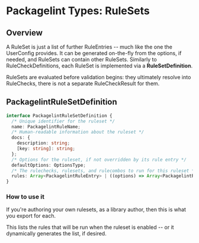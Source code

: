 # Packagelint Types: RuleSets

## Overview

A RuleSet is just a list of further RuleEntries -- much like the one the UserConfig provides. It can be generated
on-the-fly from the options, if needed, and RuleSets can contain other RuleSets. Similarly to RuleCheckDefinitions,
each RuleSet is implemented via a **RuleSetDefinition**.

RuleSets are evaluated before validation begins: they ultimately resolve into RuleChecks, there is not a separate
RuleCheckResult for them.

## PackagelintRuleSetDefinition

```typescript
interface PackagelintRuleSetDefinition {
  /* Unique identifier for the ruleset */
  name: PackagelintRuleName;
  /* Human-readable information about the ruleset */
  docs: {
    description: string;
    [key: string]: string;
  };
  /* Options for the ruleset, if not overridden by its rule entry */
  defaultOptions: OptionsType;
  /* The rulechecks, rulesets, and rulecombos to run for this ruleset */
  rules: Array<PackagelintRuleEntry> | ((options) => Array<PackagelintRuleEntry>);
}
```

### How to use it

If you're authoring your own rulesets, as a library author, then this is what you export for each.

This lists the rules that will be run when the ruleset is enabled -- or it dynamically generates the list, if desired.
